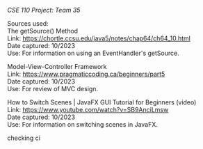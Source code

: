 _CSE 110 Project: Team 35_

Sources used: <br>
  The getSource() Method <br>
    Link:           https://chortle.ccsu.edu/java5/notes/chap64/ch64_10.html<br>
    Date captured:  10/2023<br>
    Use:            For information on using an EventHandler's getSource.<br>
    
  Model-View-Controller Framework <br>
    Link:          https://www.pragmaticcoding.ca/beginners/part5 <br>
    Date captured: 10/2023 <br>
    Use:           For review of MVC design.<br>

  How to Switch Scenes | JavaFX GUI Tutorial for Beginners (video)<br>
    Link:          https://www.youtube.com/watch?v=SB9AnciLmsw<br>
    Date captured: 10/2023<br>
    Use:           For information on switching scenes in JavaFX.<br>

checking ci